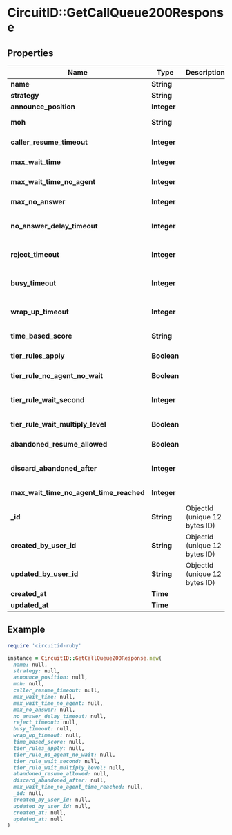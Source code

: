 # CircuitID::GetCallQueue200Response

## Properties

| Name | Type | Description | Notes |
| ---- | ---- | ----------- | ----- |
| **name** | **String** |  |  |
| **strategy** | **String** |  |  |
| **announce_position** | **Integer** |  | [optional] |
| **moh** | **String** |  | [default to &#39;deafult&#39;] |
| **caller_resume_timeout** | **Integer** |  | [default to 3600] |
| **max_wait_time** | **Integer** |  | [default to 300] |
| **max_wait_time_no_agent** | **Integer** |  | [default to 300] |
| **max_no_answer** | **Integer** |  | [default to 1000000] |
| **no_answer_delay_timeout** | **Integer** |  | [optional][default to 60] |
| **reject_timeout** | **Integer** |  | [optional][default to 60] |
| **busy_timeout** | **Integer** |  | [optional][default to 60] |
| **wrap_up_timeout** | **Integer** |  | [optional][default to 10] |
| **time_based_score** | **String** |  | [default to &#39;queue&#39;] |
| **tier_rules_apply** | **Boolean** |  | [default to false] |
| **tier_rule_no_agent_no_wait** | **Boolean** |  | [default to true] |
| **tier_rule_wait_second** | **Integer** |  | [optional][default to 300] |
| **tier_rule_wait_multiply_level** | **Boolean** |  | [default to true] |
| **abandoned_resume_allowed** | **Boolean** |  | [default to true] |
| **discard_abandoned_after** | **Integer** |  | [optional][default to 14400] |
| **max_wait_time_no_agent_time_reached** | **Integer** |  | [default to 5] |
| **_id** | **String** | ObjectId (unique 12 bytes ID) | [optional] |
| **created_by_user_id** | **String** | ObjectId (unique 12 bytes ID) | [optional] |
| **updated_by_user_id** | **String** | ObjectId (unique 12 bytes ID) | [optional] |
| **created_at** | **Time** |  | [optional] |
| **updated_at** | **Time** |  | [optional] |

## Example

```ruby
require 'circuitid-ruby'

instance = CircuitID::GetCallQueue200Response.new(
  name: null,
  strategy: null,
  announce_position: null,
  moh: null,
  caller_resume_timeout: null,
  max_wait_time: null,
  max_wait_time_no_agent: null,
  max_no_answer: null,
  no_answer_delay_timeout: null,
  reject_timeout: null,
  busy_timeout: null,
  wrap_up_timeout: null,
  time_based_score: null,
  tier_rules_apply: null,
  tier_rule_no_agent_no_wait: null,
  tier_rule_wait_second: null,
  tier_rule_wait_multiply_level: null,
  abandoned_resume_allowed: null,
  discard_abandoned_after: null,
  max_wait_time_no_agent_time_reached: null,
  _id: null,
  created_by_user_id: null,
  updated_by_user_id: null,
  created_at: null,
  updated_at: null
)
```

